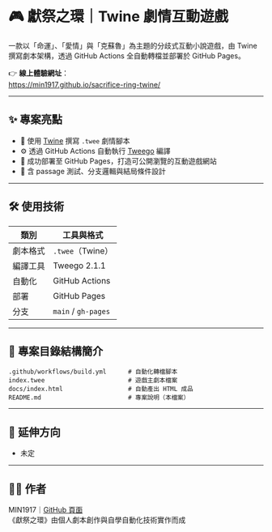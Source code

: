 # 🎮 獻祭之環｜Twine 劇情互動遊戲

一款以「命運」、「愛情」與「克蘇魯」為主題的分歧式互動小說遊戲，由 Twine 撰寫劇本架構，透過 GitHub Actions 全自動轉檔並部署於 GitHub Pages。

👉 **線上體驗網址**：  
https://min1917.github.io/sacrifice-ring-twine/

---

## ✨ 專案亮點

- 📘 使用 [Twine](https://twinery.org/) 撰寫 `.twee` 劇情腳本
- ⚙️ 透過 GitHub Actions 自動執行 [Tweego](https://www.motoslave.net/tweego/) 編譯
- 🚀 成功部署至 GitHub Pages，打造可公開瀏覽的互動遊戲網站
- 🧪 含 passage 測試、分支邏輯與結局條件設計

---

## 🛠 使用技術

| 類別       | 工具與格式           |
|------------|----------------------|
| 劇本格式   | `.twee`（Twine）     |
| 編譯工具   | Tweego 2.1.1         |
| 自動化     | GitHub Actions       |
| 部署       | GitHub Pages         |
| 分支       | `main` / `gh-pages` |

---

## 📂 專案目錄結構簡介
```
.github/workflows/build.yml      # 自動化轉檔腳本
index.twee                       # 遊戲主劇本檔案
docs/index.html                  # 自動產出 HTML 成品
README.md                        # 專案說明（本檔案）
```
---

## 📌 延伸方向

- 未定


---

## 🧑‍💻 作者

MIN1917｜[GitHub 頁面](https://github.com/MIN1917)  
《獻祭之環》由個人劇本創作與自學自動化技術實作而成
